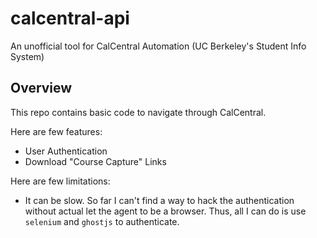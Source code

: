 # calcentral-api
An unofficial tool for CalCentral Automation (UC Berkeley's Student Info System)

## Overview

This repo contains basic code to navigate through CalCentral. 

Here are few features:

- User Authentication
- Download "Course Capture" Links

Here are few limitations:

- It can be slow. So far I can't find a way to hack the authentication without actual let the agent to be a browser. Thus, all I can do is use `selenium` and `ghostjs` to authenticate. 